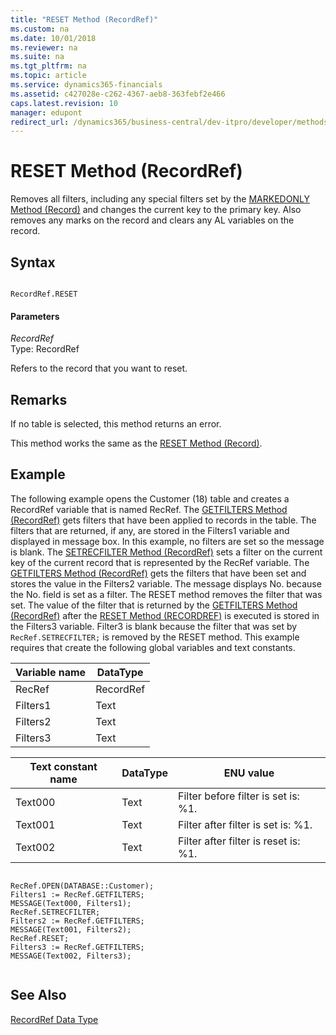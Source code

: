 ```yaml
---
title: "RESET Method (RecordRef)"
ms.custom: na
ms.date: 10/01/2018
ms.reviewer: na
ms.suite: na
ms.tgt_pltfrm: na
ms.topic: article
ms.service: dynamics365-financials
ms.assetid: c427028e-c262-4367-aeb8-363febf2e466
caps.latest.revision: 10
manager: edupont
redirect_url: /dynamics365/business-central/dev-itpro/developer/methods-auto/library
---
```


 

# RESET Method (RecordRef)
Removes all filters, including any special filters set by the [MARKEDONLY Method \(Record\)](devenv-MARKEDONLY-Method-Record.md) and changes the current key to the primary key. Also removes any marks on the record and clears any AL variables on the record.  
  
## Syntax  
  
```  
  
RecordRef.RESET  
```  
  
#### Parameters  
 *RecordRef*  
 Type: RecordRef  
  
 Refers to the record that you want to reset.  
  
## Remarks  
 If no table is selected, this method returns an error.  
  
 This method works the same as the [RESET Method \(Record\)](devenv-RESET-Method-Record.md).  
  
## Example  
 The following example opens the Customer \(18\) table and creates a RecordRef variable that is named RecRef. The [GETFILTERS Method \(RecordRef\)](devenv-GETFILTERS-Method-RecordRef.md) gets filters that have been applied to records in the table. The filters that are returned, if any, are stored in the Filters1 variable and displayed in message box. In this example, no filters are set so the message is blank. The [SETRECFILTER Method \(RecordRef\)](devenv-SETRECFILTER-Method-RecordRef.md) sets a filter on the current key of the current record that is represented by the RecRef variable. The [GETFILTERS Method \(RecordRef\)](devenv-GETFILTERS-Method-RecordRef.md) gets the filters that have been set and stores the value in the Filters2 variable. The message displays No. because the No. field is set as a filter. The RESET method removes the filter that was set. The value of the filter that is returned by the [GETFILTERS Method \(RecordRef\)](devenv-GETFILTERS-Method-RecordRef.md) after the [RESET Method \(RECORDREF\)](devenv-RESET-Method-RecordRef.md) is executed is stored in the Filters3 variable. Filter3 is blank because the filter that was set by `RecRef.SETRECFILTER;` is removed by the RESET method. This example requires that create the following global variables and text constants.  
  
|Variable name|DataType|  
|-------------------|--------------|  
|RecRef|RecordRef|  
|Filters1|Text|  
|Filters2|Text|  
|Filters3|Text|  
  
|Text constant name|DataType|ENU value|  
|------------------------|--------------|---------------|  
|Text000|Text|Filter before filter is set is: %1.|  
|Text001|Text|Filter after filter is set is: %1.|  
|Text002|Text|Filter after filter is reset is: %1.|  
  
```  
  
RecRef.OPEN(DATABASE::Customer);  
Filters1 := RecRef.GETFILTERS;  
MESSAGE(Text000, Filters1);  
RecRef.SETRECFILTER;  
Filters2 := RecRef.GETFILTERS;  
MESSAGE(Text001, Filters2);  
RecRef.RESET;  
Filters3 := RecRef.GETFILTERS;  
MESSAGE(Text002, Filters3);  
  
```  
  
## See Also  
 [RecordRef Data Type](../datatypes/devenv-RecordRef-Data-Type.md)